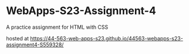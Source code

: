# WebApps-S23-Assignment-4
A practice assignment for HTML with CSS

hosted at https://44-563-web-apps-s23.github.io/44563-webapps-s23-assignment4-S559328/
